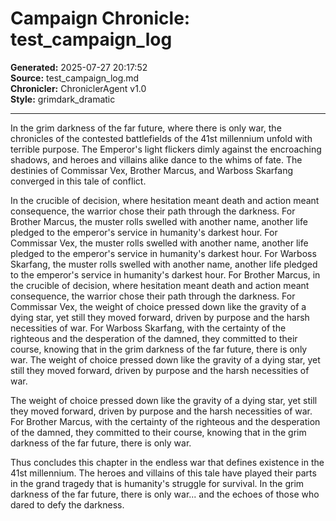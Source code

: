 # Campaign Chronicle: test_campaign_log

**Generated:** 2025-07-27 20:17:52  
**Source:** test_campaign_log.md  
**Chronicler:** ChroniclerAgent v1.0  
**Style:** grimdark_dramatic  

---

In the grim darkness of the far future, where there is only war, the chronicles of the contested battlefields of the 41st millennium unfold with terrible purpose. The Emperor's light flickers dimly against the encroaching shadows, and heroes and villains alike dance to the whims of fate. The destinies of Commissar Vex, Brother Marcus, and Warboss Skarfang converged in this tale of conflict.

In the crucible of decision, where hesitation meant death and action meant consequence, the warrior chose their path through the darkness. For Brother Marcus, the muster rolls swelled with another name, another life pledged to the emperor's service in humanity's darkest hour. For Commissar Vex, the muster rolls swelled with another name, another life pledged to the emperor's service in humanity's darkest hour. For Warboss Skarfang, the muster rolls swelled with another name, another life pledged to the emperor's service in humanity's darkest hour. For Brother Marcus, in the crucible of decision, where hesitation meant death and action meant consequence, the warrior chose their path through the darkness. For Commissar Vex, the weight of choice pressed down like the gravity of a dying star, yet still they moved forward, driven by purpose and the harsh necessities of war. For Warboss Skarfang, with the certainty of the righteous and the desperation of the damned, they committed to their course, knowing that in the grim darkness of the far future, there is only war. The weight of choice pressed down like the gravity of a dying star, yet still they moved forward, driven by purpose and the harsh necessities of war. 

The weight of choice pressed down like the gravity of a dying star, yet still they moved forward, driven by purpose and the harsh necessities of war. For Brother Marcus, with the certainty of the righteous and the desperation of the damned, they committed to their course, knowing that in the grim darkness of the far future, there is only war.

Thus concludes this chapter in the endless war that defines existence in the 41st millennium. The heroes and villains of this tale have played their parts in the grand tragedy that is humanity's struggle for survival. In the grim darkness of the far future, there is only war... and the echoes of those who dared to defy the darkness.